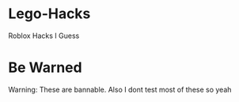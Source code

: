 # Lego-Hacks
Roblox Hacks I Guess
# Be Warned
Warning: These are bannable. 
Also I dont test most of these so yeah
